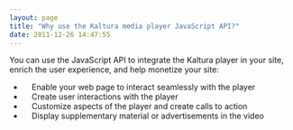 ```yaml
---
layout: page
title: "Why use the Kaltura media player JavaScript API?"
date: 2011-12-26 14:47:55
---
```


You can use the JavaScript API to integrate the Kaltura player in your site, enrich the user experience, and help monetize your site:

*       Enable your web page to interact seamlessly with the player
*       Create user interactions with the player
*       Customize aspects of the player and create calls to action
*       Display supplementary material or advertisements in the video

 

 